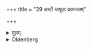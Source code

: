 +++
title = "29 अष्टौ चापूपाः प्रयमायाम्"

+++

<details><summary>मूलम्</summary>

अष्टौ चापूपाः प्रयमायाम् २९
</details>

<details><summary>Oldenberg</summary>

30. And eight cakes on the first.
</details>
